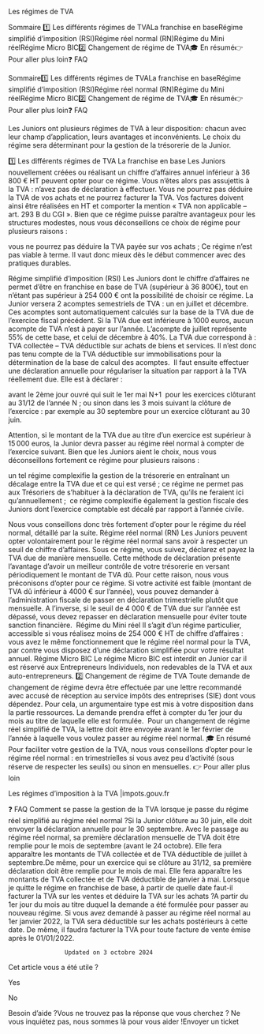 



Les régimes de TVA

Sommaire 
1️⃣ Les différents régimes de TVALa franchise en baseRégime simplifié d’imposition (RSI)Régime réel normal (RN)Régime du Mini réelRégime Micro BIC2️⃣ Changement de régime de TVA🎓 En résumé👉 Pour aller plus loin❓ FAQ



Sommaire1️⃣ Les différents régimes de TVALa franchise en baseRégime simplifié d’imposition (RSI)Régime réel normal (RN)Régime du Mini réelRégime Micro BIC2️⃣ Changement de régime de TVA🎓 En résumé👉 Pour aller plus loin❓ FAQ

Les Juniors ont plusieurs régimes de TVA à leur disposition: chacun avec leur champ d’application, leurs avantages et inconvénients. Le choix du régime sera déterminant pour la gestion de la trésorerie de la Junior.

1️⃣ Les différents régimes de TVA
La franchise en base
Les Juniors nouvellement créées ou réalisant un chiffre d’affaires annuel inférieur à 36 800 € HT peuvent opter pour ce régime. Vous n’êtes alors pas assujettis à la TVA : n’avez pas de déclaration à effectuer. Vous ne pourrez pas déduire la TVA de vos achats et ne pourrez facturer la TVA. Vos factures doivent ainsi être réalisées en HT et comporter la mention « TVA non applicable – art. 293 B du CGI ».
Bien que ce régime puisse paraître avantageux pour les structures modestes, nous vous déconseillons ce choix de régime pour plusieurs raisons :

vous ne pourrez pas déduire la TVA payée sur vos achats ;
Ce régime n’est pas viable à terme. Il vaut donc mieux dès le début commencer avec des pratiques durables.

Régime simplifié d’imposition (RSI)
Les Juniors dont le chiffre d’affaires ne permet d’être en franchise en base de TVA (supérieur à 36 800€), tout en n’étant pas supérieur à 254 000 € ont la possibilité de choisir ce régime.
La Junior versera 2 acomptes semestriels de TVA : un en juillet et décembre. Ces acomptes sont automatiquement calculés sur la base de la TVA due de l’exercice fiscal précédent. Si la TVA due est inférieure à 1000 euros, aucun acompte de TVA n’est à payer sur l’année. L’acompte de juillet représente 55% de cette base, et celui de décembre à 40%.
La TVA due correspond à : TVA collectée – TVA déductible sur achats de biens et services. Il n’est donc pas tenu compte de la TVA déductible sur immobilisations pour la détermination de la base de calcul des acomptes.
 Il faut ensuite effectuer une déclaration annuelle pour régulariser la situation par rapport à la TVA réellement due. Elle est à déclarer : 

avant le 2ème jour ouvré qui suit le 1er mai N+1  pour les exercices clôturant au 31/12 de l’année N ;
ou sinon dans les 3 mois suivant la clôture de l’exercice : par exemple au 30 septembre pour un exercice clôturant au 30 juin.

Attention, si le montant de la TVA due au titre d’un exercice est supérieur à 15 000 euros, la Junior devra passer au régime réel normal à compter de l’exercice suivant.
Bien que les Juniors aient le choix, nous vous déconseillons fortement ce régime pour plusieurs raisons :

un tel régime complexifie la gestion de la trésorerie en entraînant un décalage entre la TVA due et ce qui est versé ;
ce régime ne permet pas aux Trésoriers de s’habituer à la déclaration de TVA, qu’ils ne feraient ici qu’annuellement ; 
ce régime complexifie également la gestion fiscale des Juniors dont l’exercice comptable est décalé par rapport à l’année civile.

Nous vous conseillons donc très fortement d’opter pour le régime du réel normal, détaillé par la suite.
Régime réel normal (RN)
Les Juniors peuvent opter volontairement pour le régime réel normal sans avoir à respecter un seuil de chiffre d’affaires.
Sous ce régime, vous suivez, déclarez et payez la TVA due de manière mensuelle. Cette méthode de déclaration présente l’avantage d’avoir un meilleur contrôle de votre trésorerie en versant périodiquement le montant de TVA dû. Pour cette raison, nous vous préconisons d’opter pour ce régime.
Si votre activité est faible (montant de TVA dû inférieur à 4000 € sur l’année), vous pouvez demander à l’administration fiscale de passer en déclaration trimestrielle plutôt que mensuelle. A l’inverse, si le seuil de 4 000 € de TVA due sur l’année est dépassé, vous devez repasser en déclaration mensuelle pour éviter toute sanction financière. 
Régime du Mini réel
Il s’agit d’un régime particulier, accessible si vous réalisez moins de 254 000 € HT de chiffre d’affaires : vous avez le même fonctionnement que le régime réel normal pour la TVA, par contre vous disposez d’une déclaration simplifiée pour votre résultat annuel.
Régime Micro BIC
Le régime Micro BIC est interdit en Junior car il est réservé aux Entrepreneurs Individuels, non redevables de la TVA et aux auto-entrepreneurs.
2️⃣ Changement de régime de TVA
Toute demande de changement de régime devra être effectuée par une lettre recommandé avec accusé de réception au service impôts des entreprises (SIE) dont vous dépendez. Pour cela, un argumentaire type est mis à votre disposition dans la partie ressources.
La demande prendra effet à compter du 1er jour du mois au titre de laquelle elle est formulée. 
Pour un changement de régime réel simplifié de TVA, la lettre doit être envoyée avant le 1er février de l’année à laquelle vous voulez passer au régime réel normal.
🎓 En résumé
Pour faciliter votre gestion de la TVA, nous vous conseillons d’opter pour le régime réel normal : en trimestrielles si vous avez peu d’activité (sous réserve de respecter les seuils) ou sinon en mensuelles.
👉 Pour aller plus loin

Les régimes d’imposition à la TVA |impots.gouv.fr

❓ FAQ
Comment se passe la gestion de la TVA lorsque je passe du régime réel simplifié au régime réel normal ?Si la Junior clôture au 30 juin, elle doit envoyer la déclaration annuelle pour le 30 septembre. Avec le passage au régime réel normal, sa première déclaration mensuelle de TVA doit être remplie pour le mois de septembre (avant le 24 octobre). Elle fera apparaître les montants de TVA collectée et de TVA déductible de juillet à septembre.De même, pour un exercice qui se clôture au 31/12, sa première déclaration doit être remplie pour le mois de mai. Elle fera apparaître les montants de TVA collectée et de TVA déductible de janvier à mai.
Lorsque je quitte le régime en franchise de base, à partir de quelle date faut-il facturer la TVA sur les ventes et déduire la TVA sur les achats ?A partir du 1er jour du mois au titre duquel la demande a été formulée pour passer au nouveau régime. Si vous avez demandé à passer au régime réel normal au 1er janvier 2022, la TVA sera déductible sur les achats postérieurs à cette date. De même, il faudra facturer la TVA pour toute facture de vente émise après le 01/01/2022.


					Updated on 3 octobre 2024				



Cet article vous a été utile ?




Yes



No





Besoin d’aide ?Vous ne trouvez pas la réponse que vous cherchez ? Ne vous inquiétez pas, nous sommes là pour vous aider !Envoyer un ticket

